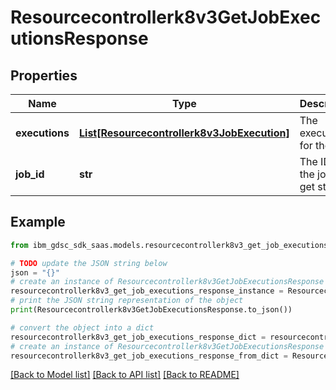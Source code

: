 # Resourcecontrollerk8v3GetJobExecutionsResponse


## Properties

Name | Type | Description | Notes
------------ | ------------- | ------------- | -------------
**executions** | [**List[Resourcecontrollerk8v3JobExecution]**](Resourcecontrollerk8v3JobExecution.md) | The executions for the job. | [optional] 
**job_id** | **str** | The ID of the job to get status. | [optional] 

## Example

```python
from ibm_gdsc_sdk_saas.models.resourcecontrollerk8v3_get_job_executions_response import Resourcecontrollerk8v3GetJobExecutionsResponse

# TODO update the JSON string below
json = "{}"
# create an instance of Resourcecontrollerk8v3GetJobExecutionsResponse from a JSON string
resourcecontrollerk8v3_get_job_executions_response_instance = Resourcecontrollerk8v3GetJobExecutionsResponse.from_json(json)
# print the JSON string representation of the object
print(Resourcecontrollerk8v3GetJobExecutionsResponse.to_json())

# convert the object into a dict
resourcecontrollerk8v3_get_job_executions_response_dict = resourcecontrollerk8v3_get_job_executions_response_instance.to_dict()
# create an instance of Resourcecontrollerk8v3GetJobExecutionsResponse from a dict
resourcecontrollerk8v3_get_job_executions_response_from_dict = Resourcecontrollerk8v3GetJobExecutionsResponse.from_dict(resourcecontrollerk8v3_get_job_executions_response_dict)
```
[[Back to Model list]](../README.md#documentation-for-models) [[Back to API list]](../README.md#documentation-for-api-endpoints) [[Back to README]](../README.md)


